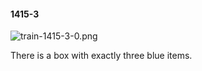 #### 1415-3
![train-1415-3-0.png](https://github.com/lil-lab/nlvr/raw/master/nlvr/train/images/9/train-1415-3-0.png "train-1415-3-0.png")

There is a box with exactly three blue items.